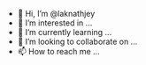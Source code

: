 - 👋 Hi, I’m @laknathjey
- 👀 I’m interested in ...
- 🌱 I’m currently learning ...
- 💞️ I’m looking to collaborate on ...
- 📫 How to reach me ...

<!---
laknathjey/laknathjey is a ✨ special ✨ repository because its `README.md` (this file) appears on your GitHub profile.
You can click the Preview link to take a look at your changes.
--->
